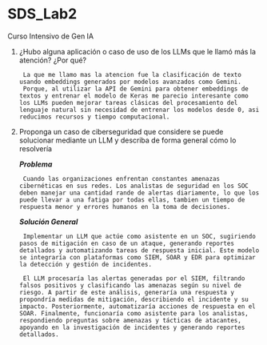 # SDS_Lab2
 Curso Intensivo de Gen IA

1. ¿Hubo alguna aplicación o caso de uso de los LLMs que le llamó más la atención? ¿Por qué?

        La que me llamo mas la atencion fue la clasificación de texto usando embeddings generados por modelos avanzados como Gemini.
        Porque, al utilizar la API de Gemini para obtener embeddings de textos y entrenar el modelo de Keras me parecio interesante como los LLMs pueden mejorar tareas clásicas del procesamiento del lenguaje natural sin necesidad de entrenar los modelos desde 0, asi reducimos recursos y tiempo computacional.

2. Proponga un caso de ciberseguridad que considere se puede solucionar mediante un LLM y describa de forma general cómo lo resolvería

    ***Problema***

        Cuando las organizaciones enfrentan constantes amenazas cibernéticas en sus redes. Los analistas de seguridad en los SOC deben manejar una cantidad rande de alertas diariamente, lo que los puede llevar a una fatiga por todas ellas, tambien un tiempo de respuesta menor y errores humanos en la toma de decisiones.

    ***Solución General***

        Implementar un LLM que actúe como asistente en un SOC, sugiriendo pasos de mitigación en caso de un ataque, generando reportes detallados y automatizando tareas de respuesta inicial. Este modelo se integraría con plataformas como SIEM, SOAR y EDR para optimizar la detección y gestión de incidentes.

        El LLM procesaría las alertas generadas por el SIEM, filtrando falsos positivos y clasificando las amenazas según su nivel de riesgo. A partir de este análisis, generaría una respuesta y propondría medidas de mitigación, describiendo el incidente y su impacto. Posteriormente, automatizaría acciones de respuesta en el SOAR. Finalmente, funcionaría como asistente para los analistas, respondiendo preguntas sobre amenazas y tácticas de atacantes, apoyando en la investigación de incidentes y generando reportes detallados.
